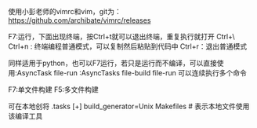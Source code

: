 使用小彭老师的vimrc和vim，git为：https://github.com/archibate/vimrc/releases

F7:运行，下面出现终端，按Ctrl+t就可以退出终端，重复执行就打开
Ctrl+\ Ctrl+n : 终端编程普通模式，可以复制然后粘贴到代码中
Ctrl+r：退出普通模式

同样适用于python，也可以F7运行，若只是运行而不编译，可以直接使用:AsyncTask file-run
:AsyncTasks file-build file-run 可以连续执行多个命令

F7:单文件构建
F5:多文件构建

可在本地创将 .tasks 
[+]
build_generator=Unix Makefiles   # 表示本地文件使用该编译工具

